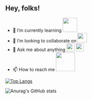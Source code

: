 ## Hey, folks!

- 🌱 I’m currently learning [<img width="45px" src="https://go.dev/images/go-logo-blue.svg" />](https://golang.google.cn) 
- 👯 I’m looking to collaborate on [<img width="30px" src="https://avatars.githubusercontent.com/u/54415384?s=48&v=4" />](https://github.com/baetyl)
- 💬 Ask me about anything [<img width="25px" src="https://cdn.sstatic.net/Sites/stackoverflow/Img/favicon.ico" />](https://stackoverflow.com/users/8871891/z-x)  [<img width="25px" src="https://github.githubassets.com/favicons/favicon.svg" />](https://github.com/zxxf18)
- 📫 How to reach me <a href="mailto:zhaoxin.code@gmail.com"><img width="60px" src="https://ssl.gstatic.com/ui/v1/icons/mail/rfr/logo_gmail_lockup_default_1x_r2.png" />

[![Top Langs](https://github-readme-stats.vercel.app/api/top-langs/?username=zxxf18&layout=compact)](https://github.com/anuraghazra/github-readme-stats)

![Anurag's GitHub stats](https://github-readme-stats.vercel.app/api?username=zxxf18&show_icons=true&theme=radical)